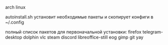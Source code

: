arch linux

autoinstall.sh установит необходимые пакеты и скопирует конфиги в ~/.config

полный список пакетов для первоначальной установки:
firefox telegram-desktop dolphin vlc steam discord libreoffice-still eog gimp git yay

